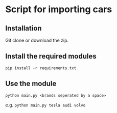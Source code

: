 # Script for importing cars


## Installation

Git clone or download the zip.


## Install the required modules

`pip install -r requirements.txt`


## Use the module
`python main.py <brands seperated by a space>`

e.g. 
`python main.py tesla audi volvo`
